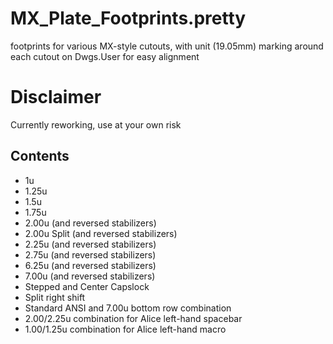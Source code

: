 # MX_Plate_Footprints.pretty
footprints for various MX-style cutouts, with unit (19.05mm) marking around each cutout on Dwgs.User for easy alignment

# Disclaimer
Currently reworking, use at your own risk 

## Contents
* 1u
* 1.25u
* 1.5u
* 1.75u 
* 2.00u (and reversed stabilizers)
* 2.00u Split (and reversed stabilizers)
* 2.25u (and reversed stabilizers)
* 2.75u (and reversed stabilizers)
* 6.25u (and reversed stabilizers)
* 7.00u (and reversed stabilizers)
* Stepped and Center Capslock 
* Split right shift 
* Standard ANSI and 7.00u bottom row combination 
* 2.00/2.25u combination for Alice left-hand spacebar
* 1.00/1.25u combination for Alice left-hand macro 


